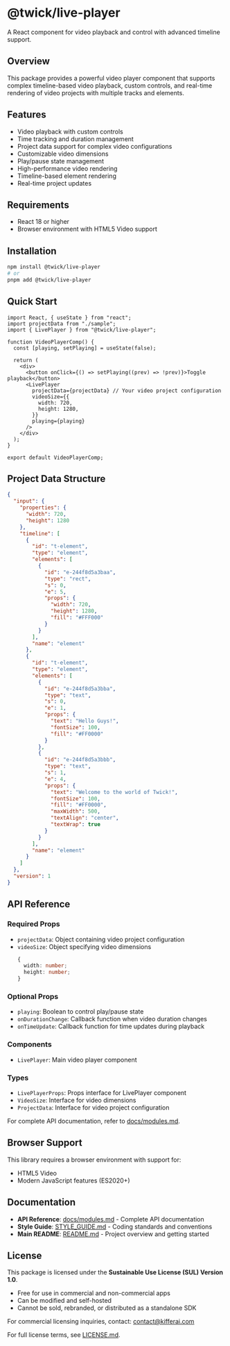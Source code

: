 # @twick/live-player

A React component for video playback and control with advanced timeline support.

## Overview

This package provides a powerful video player component that supports complex timeline-based video playback, custom controls, and real-time rendering of video projects with multiple tracks and elements.

## Features

- Video playback with custom controls
- Time tracking and duration management
- Project data support for complex video configurations
- Customizable video dimensions
- Play/pause state management
- High-performance video rendering
- Timeline-based element rendering
- Real-time project updates

## Requirements

- React 18 or higher
- Browser environment with HTML5 Video support

## Installation

```bash
npm install @twick/live-player
# or
pnpm add @twick/live-player
```

## Quick Start

```tsx
import React, { useState } from "react";
import projectData from "./sample";
import { LivePlayer } from "@twick/live-player";

function VideoPlayerComp() {
  const [playing, setPlaying] = useState(false);

  return (
    <div>
      <button onClick={() => setPlaying((prev) => !prev)}>Toggle playback</button>
      <LivePlayer
        projectData={projectData} // Your video project configuration
        videoSize={{
          width: 720,
          height: 1280,
        }}
        playing={playing}
      />
    </div>
  );
}

export default VideoPlayerComp;
```

## Project Data Structure

```json
{
  "input": {
    "properties": {
      "width": 720,
      "height": 1280
    },
    "timeline": [
      {
        "id": "t-element",
        "type": "element",
        "elements": [
          {
            "id": "e-244f8d5a3baa",
            "type": "rect",
            "s": 0,
            "e": 5,
            "props": {
              "width": 720,
              "height": 1280,
              "fill": "#FFF000"
            }
          }
        ],
        "name": "element"
      },
      {
        "id": "t-element",
        "type": "element",
        "elements": [
          {
            "id": "e-244f8d5a3bba",
            "type": "text",
            "s": 0,
            "e": 1,
            "props": {
              "text": "Hello Guys!",
              "fontSize": 100,
              "fill": "#FF0000"
            }
          },
          {
            "id": "e-244f8d5a3bbb",
            "type": "text",
            "s": 1,
            "e": 4,
            "props": {
              "text": "Welcome to the world of Twick!",
              "fontSize": 100,
              "fill": "#FF0000",
              "maxWidth": 500,
              "textAlign": "center",
              "textWrap": true
            }
          }
        ],
        "name": "element"
      }
    ]
  },
  "version": 1
}
```

## API Reference

### Required Props

- `projectData`: Object containing video project configuration
- `videoSize`: Object specifying video dimensions
  ```typescript
  {
    width: number;
    height: number;
  }
  ```

### Optional Props

- `playing`: Boolean to control play/pause state
- `onDurationChange`: Callback function when video duration changes
- `onTimeUpdate`: Callback function for time updates during playback

### Components

- `LivePlayer`: Main video player component

### Types

- `LivePlayerProps`: Props interface for LivePlayer component
- `VideoSize`: Interface for video dimensions
- `ProjectData`: Interface for video project configuration

For complete API documentation, refer to [docs/modules.md](../../docs/modules.md).

## Browser Support

This library requires a browser environment with support for:
- HTML5 Video
- Modern JavaScript features (ES2020+)

## Documentation

- **API Reference**: [docs/modules.md](../../docs/modules.md) - Complete API documentation
- **Style Guide**: [STYLE_GUIDE.md](../../STYLE_GUIDE.md) - Coding standards and conventions
- **Main README**: [README.md](../../README.md) - Project overview and getting started

## License

This package is licensed under the **Sustainable Use License (SUL) Version 1.0**.

- Free for use in commercial and non-commercial apps
- Can be modified and self-hosted
- Cannot be sold, rebranded, or distributed as a standalone SDK

For commercial licensing inquiries, contact: contact@kifferai.com

For full license terms, see [LICENSE.md](../../LICENSE.md). 